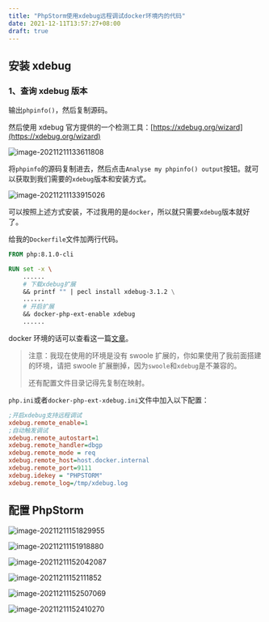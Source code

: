 ```yaml
---
title: "PhpStorm使用xdebug远程调试docker环境内的代码"
date: 2021-12-11T13:57:27+08:00
draft: true
---
```


## 安装 xdebug

### 1、查询 xdebug 版本

输出`phpinfo()`，然后复制源码。

然后使用 xdebug 官方提供的一个检测工具：[https://xdebug.org/wizard](https://xdebug.org/wizard)

![image-20211211133611808](D:\88504\Pictures\Typora\image-20211211133611808.png)

将`phpinfo`的源码复制进去，然后点击`Analyse my phpinfo() output`按钮。就可以获取到我们需要的`xdebug`版本和安装方式。

![image-20211211133915026](D:\88504\Pictures\Typora\image-20211211133915026.png)

可以按照上述方式安装，不过我用的是`docker`，所以就只需要`xdebug`版本就好了。

给我的`Dockerfile`文件加两行代码。

```dockerfile
FROM php:8.1.0-cli

RUN set -x \
	......
	# 下载xdebug扩展
    && printf "" | pecl install xdebug-3.1.2 \
    ......
    # 开启扩展
    && docker-php-ext-enable xdebug
    ......
```

docker 环境的话可以查看这一篇[文章](/post/docker/docker-compose-build-php-swoole)。

> 注意：我现在使用的环境是没有 swoole 扩展的，你如果使用了我前面搭建的环境，请把 swoole 扩展删掉，因为`swoole`和`xdebug`是不兼容的。
>
> 还有配置文件目录记得先复制在映射。

`php.ini`或者`docker-php-ext-xdebug.ini`文件中加入以下配置：

```ini
;开启xdebug支持远程调试
xdebug.remote_enable=1
;自动触发调试
xdebug.remote_autostart=1
xdebug.remote_handler=dbgp
xdebug.remote_mode = req
xdebug.remote_host=host.docker.internal
xdebug.remote_port=9111
xdebug.idekey = "PHPSTORM"
xdebug.remote_log=/tmp/xdebug.log
```

## 配置 PhpStorm

![image-20211211151829955](D:\88504\Pictures\Typora\image-20211211151829955.png)

![image-20211211151918880](D:\88504\Pictures\Typora\image-20211211151918880.png)

![image-20211211152042087](D:\88504\Pictures\Typora\image-20211211152042087.png)

![image-20211211152111852](D:\88504\Pictures\Typora\image-20211211152111852.png)

![image-20211211152507069](D:\88504\Pictures\Typora\image-20211211152507069.png)

![image-20211211152410270](D:\88504\Pictures\Typora\image-20211211152410270.png)
